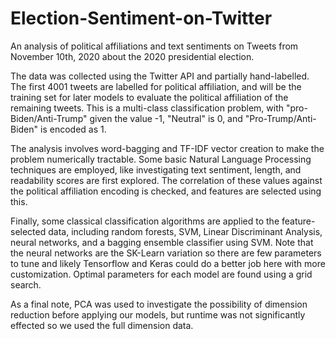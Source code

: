 # Election-Sentiment-on-Twitter
An analysis of political affiliations and text sentiments on Tweets from November 10th, 2020 about the 2020 presidential election.

The data was collected using the Twitter API and partially hand-labelled. The first 4001 tweets are labelled for political affiliation, and will be the training set for later models to evaluate the political affiliation of the remaining tweets. This is a multi-class classification problem, with "pro-Biden/Anti-Trump" given the value -1, "Neutral" is 0, and "Pro-Trump/Anti-Biden" is encoded as 1.

The analysis involves word-bagging and TF-IDF vector creation to make the problem numerically tractable. Some basic Natural Language Processing techniques are employed, like investigating text sentiment, length, and readability scores are first explored. The correlation of these values against the political affiliation encoding is checked, and features are selected using this. 

Finally, some classical classification algorithms are applied to the feature-selected data, including random forests, SVM, Linear Discriminant Analysis, neural networks, and a bagging ensemble classifier using SVM. Note that the neural networks are the SK-Learn variation so there are few parameters to tune and likely Tensorflow and Keras could do a better job here with more customization. Optimal parameters for each model are found using a grid search.

As a final note, PCA was used to investigate the possibility of dimension reduction before applying our models, but runtime was not significantly effected so we used the full dimension data.
